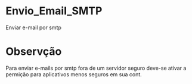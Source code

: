 # Envio_Email_SMTP
Enviar e-mail por smtp


# Observção
Para enviar e-mails por smtp fora de um servidor seguro deve-se ativar a permição para aplicativos menos seguros em sua cont.
